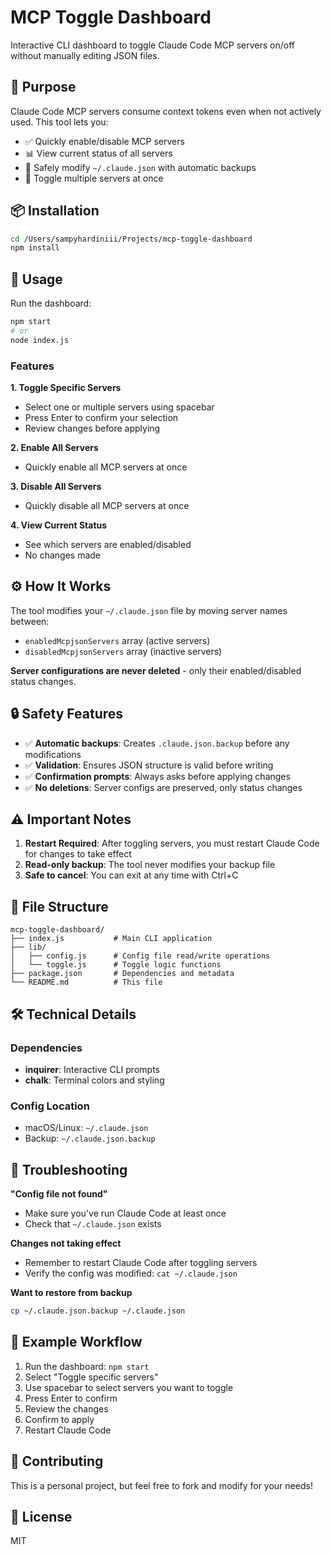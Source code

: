 # MCP Toggle Dashboard

Interactive CLI dashboard to toggle Claude Code MCP servers on/off without manually editing JSON files.

## 🎯 Purpose

Claude Code MCP servers consume context tokens even when not actively used. This tool lets you:
- ✅ Quickly enable/disable MCP servers
- 📊 View current status of all servers
- 💾 Safely modify `~/.claude.json` with automatic backups
- 🔄 Toggle multiple servers at once

## 📦 Installation

```bash
cd /Users/sampyhardiniii/Projects/mcp-toggle-dashboard
npm install
```

## 🚀 Usage

Run the dashboard:

```bash
npm start
# or
node index.js
```

### Features

**1. Toggle Specific Servers**
- Select one or multiple servers using spacebar
- Press Enter to confirm your selection
- Review changes before applying

**2. Enable All Servers**
- Quickly enable all MCP servers at once

**3. Disable All Servers**
- Quickly disable all MCP servers at once

**4. View Current Status**
- See which servers are enabled/disabled
- No changes made

## ⚙️ How It Works

The tool modifies your `~/.claude.json` file by moving server names between:
- `enabledMcpjsonServers` array (active servers)
- `disabledMcpjsonServers` array (inactive servers)

**Server configurations are never deleted** - only their enabled/disabled status changes.

## 🔒 Safety Features

- ✅ **Automatic backups**: Creates `.claude.json.backup` before any modifications
- ✅ **Validation**: Ensures JSON structure is valid before writing
- ✅ **Confirmation prompts**: Always asks before applying changes
- ✅ **No deletions**: Server configs are preserved, only status changes

## ⚠️ Important Notes

1. **Restart Required**: After toggling servers, you must restart Claude Code for changes to take effect
2. **Read-only backup**: The tool never modifies your backup file
3. **Safe to cancel**: You can exit at any time with Ctrl+C

## 📁 File Structure

```
mcp-toggle-dashboard/
├── index.js           # Main CLI application
├── lib/
│   ├── config.js      # Config file read/write operations
│   └── toggle.js      # Toggle logic functions
├── package.json       # Dependencies and metadata
└── README.md          # This file
```

## 🛠️ Technical Details

### Dependencies
- **inquirer**: Interactive CLI prompts
- **chalk**: Terminal colors and styling

### Config Location
- macOS/Linux: `~/.claude.json`
- Backup: `~/.claude.json.backup`

## 🐛 Troubleshooting

**"Config file not found"**
- Make sure you've run Claude Code at least once
- Check that `~/.claude.json` exists

**Changes not taking effect**
- Remember to restart Claude Code after toggling servers
- Verify the config was modified: `cat ~/.claude.json`

**Want to restore from backup**
```bash
cp ~/.claude.json.backup ~/.claude.json
```

## 📝 Example Workflow

1. Run the dashboard: `npm start`
2. Select "Toggle specific servers"
3. Use spacebar to select servers you want to toggle
4. Press Enter to confirm
5. Review the changes
6. Confirm to apply
7. Restart Claude Code

## 🤝 Contributing

This is a personal project, but feel free to fork and modify for your needs!

## 📜 License

MIT